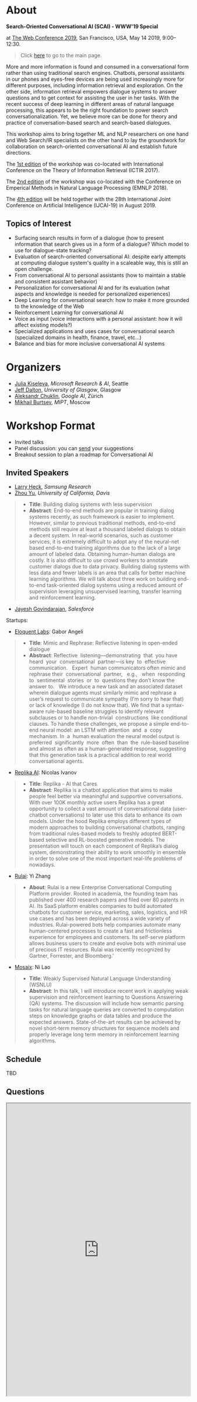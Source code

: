 # About

**Search-Oriented Conversational AI (SCAI) - WWW'19 Special**

at [The Web Conference 2019](https://www2019.thewebconf.org/), San Francisco, USA,
May 14 2019, 9:00–12:30.

> Click [here](https://scai.info) to go to the main page.

More and more information is found and consumed in a conversational form
rather than using traditional search engines. Chatbots, personal assistants
in our phones and eyes-free devices are being used increasingly more for
different purposes, including information retrieval and exploration. On the
other side, information retrieval empowers dialogue systems to answer
questions and to get context for assisting the user in her tasks.  With the
recent success of deep learning in different areas of natural language
processing, this appears to be the right foundation to power search
conversationalization. Yet, we believe more can be done for theory and
practice of conversation-based search and search-based dialogues.

This workshop aims to bring together ML and NLP researchers on one hand
and Web Search/IR specialists on the other hand to lay the groundwork for collaboration on search-oriented conversational AI and establish future directions.

The [1st edition](/2017/) of the workshop was co-located with International Conference on the Theory of Information Retrieval (ICTIR 2017).

The [2nd edition](/2018/) of the workshop was co-located with the Conference on Emperical Methods in Natural Language Processing (EMNLP 2018).

The [4th edition](/ijcai2019/) will be held together with the 28th International Joint Conference on Artificial Intelligence (IJCAI-19) in August 2019.

## Topics of Interest
   * Surfacing search results in form of a dialogue (how to present information that search gives us in a form of a dialogue? Which model to use for dialogue-state tracking?
   * Evaluation of search-oriented conversational AI: despite early attempts at computing dialogue system's quality in a scaleable way, this is still an open challenge.
   * From conversational AI to personal assistants (how to maintain a stable and consistent assistant behavior)
   * Personalization for conversational AI and for its evaluation (what aspects and knowledge is needed for personalized experiences)
   * Deep Learning for conversational search: how to make it more grounded to the knowledge of the Web
   * Reinforcement Learning for conversational AI 
   * Voice as input (voice interactions with a personal assistant: how it will affect existing models?)
   * Specialized applications and uses cases for conversational search (specialized domains in health, finance, travel, etc...)
   * Balance and bias for more inclusive conversational AI systems

# Organizers
  * [Julia Kiseleva](http://juliakiseleva.com), *Microsoft Research & AI*, Seattle
  * [Jeff Dalton](http://www.dcs.gla.ac.uk/~jeff/), *University of Glasgow*, Glasgow
  * [Aleksandr Chuklin](https://www.linkedin.com/in/chuklin/), *Google AI*, Zürich
  * [Mikhail Burtsev](https://www.linkedin.com/in/mikhail-burtsev-85a47b9/), *MIPT*, Moscow

# Workshop Format
  * Invited talks
  * Panel discussion: you can [send](https://admin.sli.do/event/soadmtyz/questions) your suggestions
  * Breakout session to plan a roadmap for Conversational AI

## Invited Speakers
  * [Larry Heck](https://www.linkedin.com/in/larryheck/), *Samsung Research*
  * [Zhou Yu](http://zhouyu.cs.ucdavis.edu), *University of California, Davis*
  > * **Title**: Building dialog systems with less supervision
  > * **Abstract**: End-to-end methods are popular in training dialog systems recently, as such framework is easier to implement. However, similar to previous traditional methods, end-to-end methods still require at least a thousand labeled dialogs to obtain a decent system. In real-world scenarios, such as customer services, it is extremely difficult to adopt any of the neural-net based end-to-end training algorithms due to the lack of a large amount of labeled data. Obtaining human-human dialogs are costly. It is also difficult to use crowd workers to annotate customer dialogs due to data privacy. Building dialog systems with less data and fewer labels is an area that calls for better machine learning algorithms. We will talk about three work on building end-to-end task-oriented dialog systems using a reduced amount of supervision leveraging unsupervised learning, transfer learning and reinforcement learning.

  * [Jayesh Govindarajan](https://www.linkedin.com/in/jayeshg/), *Salesforce*

  Startups:
  * [Eloquent Labs](https://www.eloquent.ai): Gabor Angeli
  > * **Title**: Mimic and Rephrase: Reflective listening in open-ended dialogue
  > * **Abstract**: Reflective  listening—demonstrating  that  you have  heard  your  conversational  partner—is key  to  effective  communication.   Expert  human communicators often mimic and rephrase their  conversational  partner,   e.g.,   when  responding  to  sentimental  stories  or  to  questions they don’t know the answer to.   We introduce a new task and an associated dataset wherein dialogue agents must similarly mimic and rephrase a user’s request to communicate sympathy (I’m sorry to hear that) or lack of knowledge (I do not know that). We find that a syntax-aware rule-based baseline struggles to identify relevant subclauses or to handle non-trivial  constructions  like conditional clauses. To handle these challenges, we propose a simple end-to-end neural model: an LSTM with attention  and  a  copy  mechanism. In  a  human evaluation the neural model output is preferred  significantly  more  often  than  the  rule-based baseline and almost as often as a human-generated response, suggesting that this generation task is a practical addition to real world conversational agents.

  * [Replika AI](https://replika.ai): Nicolas Ivanov
  > * **Title**: Replika - AI that Cares
  > * **Abstract**: Replika is a chatbot application that aims to make people feel better via meaningful and supportive conversations. With over 100K monthly active users Replika has a great opportunity to collect a vast amount of conversational data (user-chatbot conversations) to later use this data to enhance its own models. Under the hood Replika employs different types of modern approaches to building conversational chatbots, ranging from traditional rules-based models to freshly adopted BERT-based selective and RL-boosted generative models. The presentation will touch on each component of Replika’s dialog system, demonstrating their ability to work smoothly in ensemble in order to solve one of the most important real-life problems of nowadays.

  * [Rulai](https://rul.ai): Yi Zhang
  > * **About**: Rulai is a new Enterprise Conversational Computing Platform provider. Rooted in academia, the founding team has published over 400 research papers and filed over 80 patents in AI. Its SaaS platform enables companies to build automated chatbots for customer service, marketing, sales, logistics, and HR use cases and has been deployed across a wide variety of industries. Rulai-powered bots help companies automate many human-centered processes to create a fast and frictionless experience for employees and customers. Its self-serve platform allows business users to create and evolve bots with minimal use of precious IT resources. Rulai was recently recognized by Gartner, Forrester, and Bloomberg.'

  * [Mosaix](http://www.mosaix.ai): Ni Lao
  > * **Title**: Weakly Supervised Natural Language Understanding (WSNLU)
  > * **Abstract**: In this talk, I will introduce recent work in applying weak supervision and reinforcement learning to Questions Answering (QA) systems. The discussion will include how semantic parsing tasks for natural language queries are converted to computation steps on knowledge graphs or data tables and produce the expected answers. State-of-the-art results can be achieved by novel short-term memory structures for sequence models and properly leverage long term memory in reinforcement learning algorithms. 

## Schedule
TBD 

## Questions

<iframe src="https://app.sli.do/event/soadmtyz" height="800px" width="100%"></iframe>

